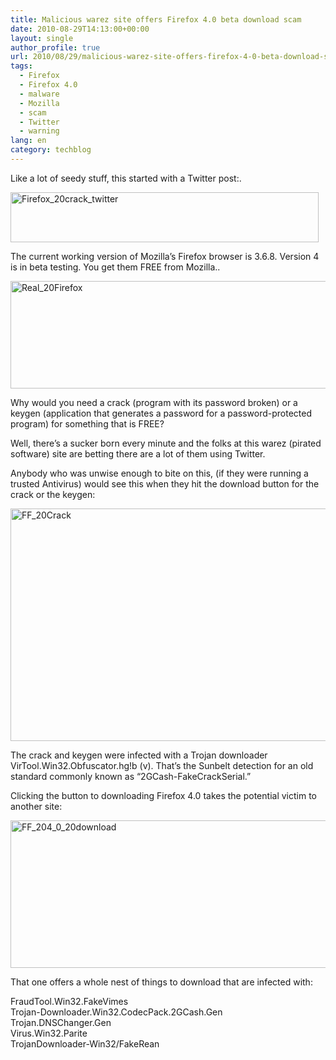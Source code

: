 ```yaml
---
title: Malicious warez site offers Firefox 4.0 beta download scam
date: 2010-08-29T14:13:00+00:00
layout: single
author_profile: true
url: 2010/08/29/malicious-warez-site-offers-firefox-4-0-beta-download-scam/
tags:
  - Firefox
  - Firefox 4.0
  - malware
  - Mozilla
  - scam
  - Twitter
  - warning
lang: en
category: techblog
---
```

Like a lot of seedy stuff, this started with a Twitter post:.

[<img title="Firefox_20crack_twitter" border="0" alt="Firefox_20crack_twitter" src="http://lh3.ggpht.com/_vaUVXcmC3OI/THpjnyG5wSI/AAAAAAAACa0/HkZudITn_IU/Firefox_20crack_twitter_thumb%5B1%5D.png?imgmax=800" width="493" height="80" />](http://lh4.ggpht.com/_vaUVXcmC3OI/THpjlpHnDII/AAAAAAAACaw/MHoXc6K7FoI/s1600-h/Firefox_20crack_twitter%5B3%5D.png)

The current working version of Mozilla’s Firefox browser is 3.6.8. Version 4 is in beta testing. You get them FREE from Mozilla..

[<img title="Real_20Firefox" border="0" alt="Real_20Firefox" src="http://lh5.ggpht.com/_vaUVXcmC3OI/THpjt4hztyI/AAAAAAAACa8/CCyXNQ4Ozpo/Real_20Firefox_thumb%5B1%5D.png?imgmax=800" width="644" height="172" />](http://lh4.ggpht.com/_vaUVXcmC3OI/THpjqXDAb7I/AAAAAAAACa4/dy5SjL-YEs4/s1600-h/Real_20Firefox%5B3%5D.png)

Why would you need a crack (program with its password broken) or a keygen (application that generates a password for a password-protected program) for something that is FREE?

Well, there’s a sucker born every minute and the folks at this warez (pirated software) site are betting there are a lot of them using Twitter.

Anybody who was unwise enough to bite on this, (if they were running a trusted Antivirus) would see this when they hit the download button for the crack or the keygen:

[<img title="FF_20Crack" border="0" alt="FF_20Crack" src="http://lh4.ggpht.com/_vaUVXcmC3OI/THpj5MihVhI/AAAAAAAACbE/NWhQeTb6XHY/FF_20Crack_thumb%5B1%5D.png?imgmax=800" width="644" height="372" />](http://lh6.ggpht.com/_vaUVXcmC3OI/THpjy81wW-I/AAAAAAAACbA/5khLou2CjSE/s1600-h/FF_20Crack%5B3%5D.png)

The crack and keygen were infected with a Trojan downloader VirTool.Win32.Obfuscator.hg!b (v). That’s the Sunbelt detection for an old standard commonly known as “2GCash-FakeCrackSerial.”

Clicking the button to downloading Firefox 4.0 takes the potential victim to another site:

[<img title="FF_204_0_20download" border="0" alt="FF_204_0_20download" src="http://lh3.ggpht.com/_vaUVXcmC3OI/THpkEiYSncI/AAAAAAAACbM/eSDnIdSfglM/FF_204_0_20download_thumb%5B5%5D.png?imgmax=800" width="644" height="236" />](http://lh3.ggpht.com/_vaUVXcmC3OI/THpj-ph6eYI/AAAAAAAACbI/10L9rsRw_EA/s1600-h/FF_204_0_20download%5B9%5D.png)

That one offers a whole nest of things to download that are infected with:

FraudTool.Win32.FakeVimes  
Trojan-Downloader.Win32.CodecPack.2GCash.Gen  
Trojan.DNSChanger.Gen  
Virus.Win32.Parite  
TrojanDownloader-Win32/FakeRean